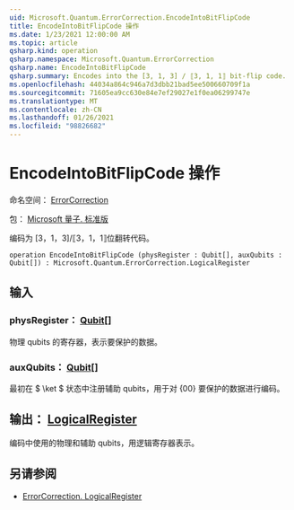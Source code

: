 ```yaml
---
uid: Microsoft.Quantum.ErrorCorrection.EncodeIntoBitFlipCode
title: EncodeIntoBitFlipCode 操作
ms.date: 1/23/2021 12:00:00 AM
ms.topic: article
qsharp.kind: operation
qsharp.namespace: Microsoft.Quantum.ErrorCorrection
qsharp.name: EncodeIntoBitFlipCode
qsharp.summary: Encodes into the [3, 1, 3] / ⟦3, 1, 1⟧ bit-flip code.
ms.openlocfilehash: 44034a864c946a7d3dbb21bad5ee500660709f1a
ms.sourcegitcommit: 71605ea9cc630e84e7ef29027e1f0ea06299747e
ms.translationtype: MT
ms.contentlocale: zh-CN
ms.lasthandoff: 01/26/2021
ms.locfileid: "98826682"
---
```

# <a name="encodeintobitflipcode-operation"></a>EncodeIntoBitFlipCode 操作

命名空间： [ErrorCorrection](xref:Microsoft.Quantum.ErrorCorrection)

包： [Microsoft 量子. 标准版](https://nuget.org/packages/Microsoft.Quantum.Standard)


编码为 [3，1，3]/⟦3，1，1⟧位翻转代码。

```qsharp
operation EncodeIntoBitFlipCode (physRegister : Qubit[], auxQubits : Qubit[]) : Microsoft.Quantum.ErrorCorrection.LogicalRegister
```


## <a name="input"></a>输入

### <a name="physregister--qubit"></a>physRegister： [Qubit](xref:microsoft.quantum.lang-ref.qubit)[]

物理 qubits 的寄存器，表示要保护的数据。


### <a name="auxqubits--qubit"></a>auxQubits： [Qubit](xref:microsoft.quantum.lang-ref.qubit)[]

最初在 $ \ket $ 状态中注册辅助 qubits，用于对 {00} 要保护的数据进行编码。



## <a name="output--logicalregister"></a>输出： [LogicalRegister](xref:Microsoft.Quantum.ErrorCorrection.LogicalRegister)

编码中使用的物理和辅助 qubits，用逻辑寄存器表示。

## <a name="see-also"></a>另请参阅

- [ErrorCorrection. LogicalRegister](xref:Microsoft.Quantum.ErrorCorrection.LogicalRegister)